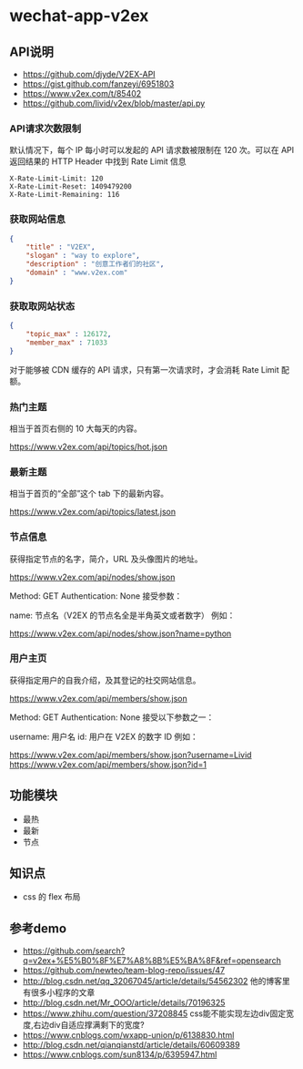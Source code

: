 # wechat-app-v2ex

## API说明

* https://github.com/djyde/V2EX-API
* https://gist.github.com/fanzeyi/6951803
* https://www.v2ex.com/t/85402
* https://github.com/livid/v2ex/blob/master/api.py

### API请求次数限制

默认情况下，每个 IP 每小时可以发起的 API 请求数被限制在 120 次。可以在 API 返回结果的 HTTP  Header 中找到 Rate Limit 信息

```
X-Rate-Limit-Limit: 120
X-Rate-Limit-Reset: 1409479200
X-Rate-Limit-Remaining: 116
```

### 获取网站信息

```json
{
    "title" : "V2EX",
    "slogan" : "way to explore",
    "description" : "创意工作者们的社区",
    "domain" : "www.v2ex.com"
}
```

### 获取取网站状态

```json
{
    "topic_max" : 126172,
    "member_max" : 71033
}
```

对于能够被 CDN 缓存的 API 请求，只有第一次请求时，才会消耗 Rate Limit 配额。

### 热门主题

相当于首页右侧的 10 大每天的内容。

https://www.v2ex.com/api/topics/hot.json

### 最新主题

相当于首页的“全部”这个 tab 下的最新内容。

https://www.v2ex.com/api/topics/latest.json

### 节点信息

获得指定节点的名字，简介，URL 及头像图片的地址。

https://www.v2ex.com/api/nodes/show.json

Method: GET
Authentication: None
接受参数：

name: 节点名（V2EX 的节点名全是半角英文或者数字）
例如：

https://www.v2ex.com/api/nodes/show.json?name=python

### 用户主页

获得指定用户的自我介绍，及其登记的社交网站信息。

https://www.v2ex.com/api/members/show.json

Method: GET
Authentication: None
接受以下参数之一：

username: 用户名
id: 用户在 V2EX 的数字 ID
例如：

https://www.v2ex.com/api/members/show.json?username=Livid
https://www.v2ex.com/api/members/show.json?id=1

## 功能模块

* 最热
* 最新
* 节点

## 知识点

* css 的 flex 布局

## 参考demo

* https://github.com/search?q=v2ex+%E5%B0%8F%E7%A8%8B%E5%BA%8F&ref=opensearch
* https://github.com/newteo/team-blog-repo/issues/47
* http://blog.csdn.net/qq_32067045/article/details/54562302 他的博客里有很多小程序的文章
* http://blog.csdn.net/Mr_OOO/article/details/70196325
* https://www.zhihu.com/question/37208845 css能不能实现左边div固定宽度,右边div自适应撑满剩下的宽度?
* https://www.cnblogs.com/wxapp-union/p/6138830.html
* http://blog.csdn.net/qianqianstd/article/details/60609389
* https://www.cnblogs.com/sun8134/p/6395947.html
